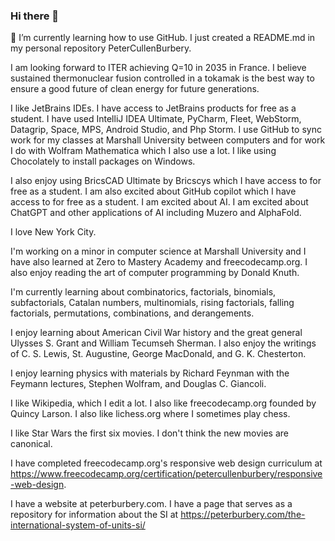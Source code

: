 ### Hi there 👋
🌱 I’m currently learning how to use GitHub. I just created a README.md in my personal repository PeterCullenBurbery.

I am looking forward to ITER achieving Q=10 in 2035 in France. I believe sustained thermonuclear fusion controlled in a tokamak is the best way to ensure a good future of clean energy for future generations.

I like JetBrains IDEs. I have access to JetBrains products for free as a student. I have used IntelliJ IDEA Ultimate, PyCharm, Fleet, WebStorm, Datagrip, Space, MPS, Android Studio, and Php Storm. I use GitHub to sync work for my classes at Marshall University between computers and for work I do with Wolfram Mathematica which I also use a lot. I like using Chocolately to install packages on Windows.

I also enjoy using BricsCAD Ultimate by Bricscys which I have access to for free as a student. I am also excited about GitHub copilot which I have access to for free as a student. I am excited about AI. I am excited about ChatGPT and other applications of AI including Muzero and AlphaFold.

I love New York City.

I'm working on a minor in computer science at Marshall University and I have also learned at Zero to Mastery Academy and freecodecamp.org. I also enjoy reading the art of computer programming by Donald Knuth.

I'm currently learning about combinatorics, factorials, binomials, subfactorials, Catalan numbers, multinomials, rising factorials, falling factorials, permutations, combinations, and derangements. 

I enjoy learning about American Civil War history and the great general Ulysses S. Grant and William Tecumseh Sherman. I also enjoy the writings of C. S. Lewis, St. Augustine, George MacDonald, and G. K. Chesterton.

I enjoy learning physics with materials by Richard Feynman with the Feymann lectures, Stephen Wolfram, and Douglas C. Giancoli.

I like Wikipedia, which I edit a lot. I also like freecodecamp.org founded by Quincy Larson. I also like lichess.org where I sometimes play chess.

I like Star Wars the first six movies. I don't think the new movies are canonical.

I have completed freecodecamp.org's responsive web design curriculum at https://www.freecodecamp.org/certification/petercullenburbery/responsive-web-design.

I have a website at peterburbery.com. I have a page that serves as a repository for information about the SI at https://peterburbery.com/the-international-system-of-units-si/
<!--
**PeterCullenBurbery/PeterCullenBurbery** is a ✨ _special_ ✨ repository because its `README.md` (this file) appears on your GitHub profile.

Here are some ideas to get you started:

- 🔭 I’m currently working on dimensional analysis with Mathematica.
- 🌱 I’m currently learning how to use GitHub
- 👯 I’m looking to collaborate on developing the app GPSTest.
- 🤔 I’m looking for help with mixed chinese postman problem
- 💬 Ask me about arc routing and graph theory and chinese postman problem
- 📫 How to reach me: petercullenburbery@gmail.com
- 😄 Pronouns: he him his
- ⚡ Fun fact: I think Mathematica is the best programming language.
-->

